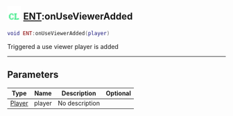 ## <img src="../../.gitbook/assets/client.png" width="32" height="32" /> [ENT](../ent/README.md):onUseViewerAdded

```lua
void ENT:onUseViewerAdded(player)
```

Triggered a use viewer player is added

-----------------
## Parameters

| Type   | Name | Description | Optional |
| ------ | ---- | ----------- | -------: |
| [Player](../player/README.md) | player | No description |  |
